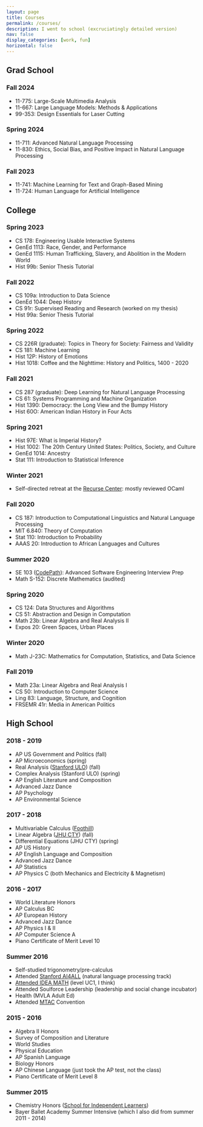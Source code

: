 ```yaml
---
layout: page
title: Courses
permalink: /courses/
description: I went to school (excruciatingly detailed version)
nav: false
display_categories: [work, fun]
horizontal: false
---
```

## Grad School
### Fall 2024
- 11-775: Large-Scale Multimedia Analysis
- 11-667: Large Language Models: Methods & Applications
- 99-353: Design Essentials for Laser Cutting

### Spring 2024
- 11-711: Advanced Natural Language Processing
- 11-830: Ethics, Social Bias, and Positive Impact in Natural Language Processing

### Fall 2023
- 11-741: Machine Learning for Text and Graph-Based Mining
- 11-724: Human Language for Artificial Intelligence

## College
### Spring 2023
- CS 178: Engineering Usable Interactive Systems
- GenEd 1113: Race, Gender, and Performance
- GenEd 1115: Human Trafficking, Slavery, and Abolition in the Modern World
- Hist 99b: Senior Thesis Tutorial

### Fall 2022
- CS 109a: Introduction to Data Science
- GenEd 1044: Deep History
- CS 91r: Supervised Reading and Research (worked on my thesis)
- Hist 99a: Senior Thesis Tutorial

### Spring 2022
- CS 226R (graduate): Topics in Theory for Society: Fairness and Validity
- CS 181: Machine Learning
- Hist 12P: History of Emotions
- Hist 1018: Coffee and the Nighttime: History and Politics, 1400 - 2020

### Fall 2021
- CS 287 (graduate): Deep Learning for Natural Language Processing
- CS 61: Systems Programming and Machine Organization
- Hist 1390: Democracy: the Long View and the Bumpy History
- Hist 60O: American Indian History in Four Acts

### Spring 2021
- Hist 97E: What is Imperial History?
- Hist 1002: The 20th Century United States: Politics, Society, and Culture
- GenEd 1014: Ancestry
- Stat 111: Introduction to Statistical Inference

### Winter 2021
- Self-directed retreat at the [Recurse Center](https://www.recurse.com/): mostly reviewed OCaml

### Fall 2020
- CS 187: Introduction to Computational Linguistics and Natural Language Processing
- MIT 6.840: Theory of Computation
- Stat 110: Introduction to Probability
- AAAS 20: Introduction to African Languages and Cultures

### Summer 2020
- SE 103 ([CodePath](https://www.codepath.org/)): Advanced Software Engineering Interview Prep
- Math S-152: Discrete Mathematics (audited)

### Spring 2020
- CS 124: Data Structures and Algorithms
- CS 51: Abstraction and Design in Computation
- Math 23b: Linear Algebra and Real Analysis II
- Expos 20: Green Spaces, Urban Places

### Winter 2020
- Math J-23C: Mathematics for Computation, Statistics, and Data Science

### Fall 2019
- Math 23a: Linear Algebra and Real Analysis I
- CS 50: Introduction to Computer Science
- Ling 83: Language, Structure, and Cognition
- FRSEMR 41r: Media in American Politics

## High School
### 2018 - 2019
- AP US Government and Politics (fall)
- AP Microeconomics (spring)
- Real Analysis ([Stanford ULO](https://ulo.stanford.edu/mathematics)) (fall)
- Complex Analysis (Stanford ULO) (spring)
- AP English Literature and Composition
- Advanced Jazz Dance
- AP Psychology
- AP Environmental Science

### 2017 - 2018
- Multivariable Calculus ([Foothill](https://foothill.edu/))
- Linear Algebra ([JHU CTY](https://cty.jhu.edu/)) (fall)
- Differential Equations (JHU CTY) (spring)
- AP US History
- AP English Language and Composition
- Advanced Jazz Dance
- AP Statistics
- AP Physics C (both Mechanics and Electricity & Magnetism)

### 2016 - 2017
- World Literature Honors
- AP Calculus BC
- AP European History
- Advanced Jazz Dance
- AP Physics I & II
- AP Computer Science A
- Piano Certificate of Merit Level 10

### Summer 2016
- Self-studied trigonometry/pre-calculus
- Attended [Stanford AI4ALL](https://hai.stanford.edu/stanford-ai4all) (natural language processing track)
- [Attended IDEA MATH](https://ideamath.education/) (level UC1, I think)
- Attended Soulforce Leadership (leadership and social change incubator)
- Health (MVLA Adult Ed)
- Attended [MTAC](https://www.mtac.org/) Convention

### 2015 - 2016
- Algebra II Honors
- Survey of Composition and Literature
- World Studies
- Physical Education
- AP Spanish Language
- Biology Honors
- AP Chinese Language (just took the AP test, not the class)
- Piano Certificate of Merit Level 8

### Summer 2015
- Chemistry Honors ([School for Independent Learners](https://sileducation.org/))
- Bayer Ballet Academy Summer Intensive (which I also did from summer 2011 - 2014)

